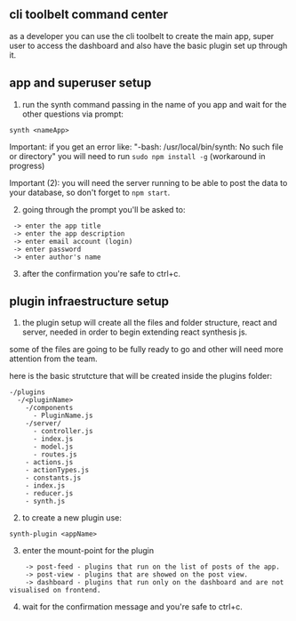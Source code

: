 ## cli toolbelt command center

as a developer you can use the cli toolbelt to create the main app, super user to access the dashboard and also have the basic plugin set up through it.

## app and superuser setup

1. run the synth command passing in the name of you app and wait for the other questions via prompt: 

````
synth <nameApp>
````

Important: if you get an error like: "-bash: /usr/local/bin/synth: No such file or directory" you will need to run ``` sudo npm install -g ``` (workaround in progress)

Important (2): you will need the server running to be able to post the data to your database, so don't forget to ```npm start```.

2. going through the prompt you'll be asked to:

```
 -> enter the app title
 -> enter the app description
 -> enter email account (login)
 -> enter password
 -> enter author's name
 ```

3. after the confirmation you're safe to ctrl+c.

## plugin infraestructure setup

1. the plugin setup will create all the files and folder structure, react and server, needed in order to begin extending react synthesis js.

some of the files are going to be fully ready to go and other will need more attention from the team.

here is the basic strutcture that will be created inside the plugins folder:

```
-/plugins
  -/<pluginName>
    -/components
      - PluginName.js
    -/server/
      - controller.js
      - index.js
      - model.js
      - routes.js
    - actions.js
    - actionTypes.js
    - constants.js
    - index.js
    - reducer.js
    - synth.js
```

2. to create a new plugin use:

```
synth-plugin <appName>
````

3. enter the mount-point for the plugin
```
    -> post-feed - plugins that run on the list of posts of the app.
    -> post-view - plugins that are showed on the post view.
    -> dashboard - plugins that run only on the dashboard and are not visualised on frontend.
```

4. wait for the confirmation message and you're safe to ctrl+c.